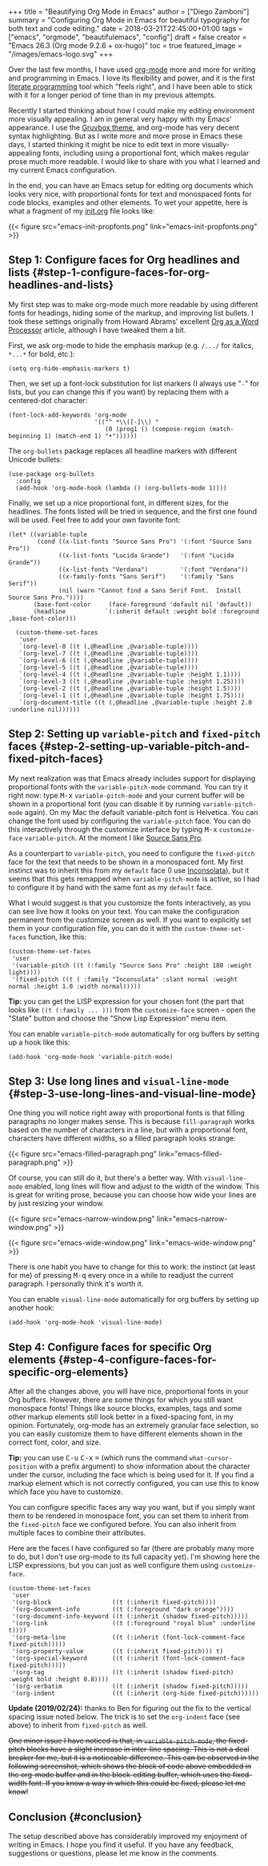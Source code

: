 +++
title = "Beautifying Org Mode in Emacs"
author = ["Diego Zamboni"]
summary = "Configuring Org Mode in Emacs for beautiful typography for both text and code editing."
date = 2018-03-21T22:45:00+01:00
tags = ["emacs", "orgmode", "beautifulemacs", "config"]
draft = false
creator = "Emacs 26.3 (Org mode 9.2.6 + ox-hugo)"
toc = true
featured_image = "/images/emacs-logo.svg"
+++

Over the last few months, I have used [org-mode](https://orgmode.org/) more and more for writing and programming in Emacs. I love its flexibility and power, and it is the first [literate programming](http://www.howardism.org/Technical/Emacs/literate-programming-tutorial.html) tool which "feels right", and I have been able to stick with it for a longer period of time than in my previous attempts.

Recently I started thinking about how I could make my editing environment more visually appealing. I am in general very happy with my Emacs' appearance. I use the [Gruvbox theme](https://github.com/Greduan/emacs-theme-gruvbox), and org-mode has very decent syntax highlighting. But as I write more and more prose in Emacs these days, I started thinking it might be nice to edit text in more visually-appealing fonts, including using a proportional font, which makes regular prose much more readable. I would like to share with you what I learned and my current Emacs configuration.

In the end, you can have an Emacs setup for editing org documents which looks very nice, with proportional fonts for text and monospaced fonts for code blocks, examples and other elements. To wet your appetite, here is what a fragment of my [init.org](https://github.com/zzamboni/dot-emacs/blob/master/init.org) file looks like:

{{< figure src="emacs-init-propfonts.png" link="emacs-init-propfonts.png" >}}


## Step 1: Configure faces for Org headlines and lists {#step-1-configure-faces-for-org-headlines-and-lists}

My first step was to make  org-mode much more readable by using different fonts for headings, hiding some of the markup, and improving list bullets. I took these settings originally from Howard Abrams' excellent [Org as a Word Processor](http://www.howardism.org/Technical/Emacs/orgmode-wordprocessor.html) article, although I have tweaked them a bit.

First, we ask org-mode to hide the emphasis markup (e.g. `/.../` for italics, `*...*` for bold, etc.):

```emacs-lisp
(setq org-hide-emphasis-markers t)
```

Then, we set up a font-lock substitution for list markers (I always use "`-`" for lists, but you can change this if you want) by replacing them with a centered-dot character:

```emacs-lisp
(font-lock-add-keywords 'org-mode
                        '(("^ *\\([-]\\) "
                           (0 (prog1 () (compose-region (match-beginning 1) (match-end 1) "•"))))))
```

The `org-bullets` package replaces all headline markers with different Unicode bullets:

```emacs-lisp
(use-package org-bullets
  :config
  (add-hook 'org-mode-hook (lambda () (org-bullets-mode 1))))
```

Finally, we set up a nice proportional font, in different sizes, for the headlines. The fonts listed will be tried in sequence, and the first one found will be used. Feel free to add your own favorite font:

```emacs-lisp
(let* ((variable-tuple
        (cond ((x-list-fonts "Source Sans Pro") '(:font "Source Sans Pro"))
              ((x-list-fonts "Lucida Grande")   '(:font "Lucida Grande"))
              ((x-list-fonts "Verdana")         '(:font "Verdana"))
              ((x-family-fonts "Sans Serif")    '(:family "Sans Serif"))
              (nil (warn "Cannot find a Sans Serif Font.  Install Source Sans Pro."))))
       (base-font-color     (face-foreground 'default nil 'default))
       (headline           `(:inherit default :weight bold :foreground ,base-font-color)))

  (custom-theme-set-faces
   'user
   `(org-level-8 ((t (,@headline ,@variable-tuple))))
   `(org-level-7 ((t (,@headline ,@variable-tuple))))
   `(org-level-6 ((t (,@headline ,@variable-tuple))))
   `(org-level-5 ((t (,@headline ,@variable-tuple))))
   `(org-level-4 ((t (,@headline ,@variable-tuple :height 1.1))))
   `(org-level-3 ((t (,@headline ,@variable-tuple :height 1.25))))
   `(org-level-2 ((t (,@headline ,@variable-tuple :height 1.5))))
   `(org-level-1 ((t (,@headline ,@variable-tuple :height 1.75))))
   `(org-document-title ((t (,@headline ,@variable-tuple :height 2.0 :underline nil))))))
```


## Step 2: Setting up `variable-pitch` and `fixed-pitch` faces {#step-2-setting-up-variable-pitch-and-fixed-pitch-faces}

My next realization was that Emacs already includes support for displaying proportional fonts with the `variable-pitch-mode` command. You can try it right now: type <kbd>M-x</kbd> `variable-pitch-mode` and your current buffer will be shown in a proportional font (you can disable it by running `variable-pitch-mode` again). On my Mac the default variable-pitch font is Helvetica. You can change the font used by configuring the `variable-pitch` face. You can do this interactively through the customize interface by typing <kbd>M-x</kbd> `customize-face` `variable-pitch`. At the moment I like [Source Sans Pro](https://en.wikipedia.org/wiki/Source%5FSans%5FPro).

As a counterpart to `variable-pitch`, you need to configure the `fixed-pitch` face for the text that needs to be shown in a monospaced font. My first instinct was to inherit this from my `default` face (I use [Inconsolata](https://en.wikipedia.org/wiki/Inconsolata)), but it seems that this gets remapped when `variable-pitch-mode` is active, so I had to configure it by hand with the same font as my `default` face.

What I would suggest is that you customize the fonts interactively, as you can see live how it looks on your text. You can make the configuration permanent from the customize screen as well. If you want to explicitly set them in your configuration file, you can do it with the `custom-theme-set-faces` function, like this:

```emacs-lisp
(custom-theme-set-faces
 'user
 '(variable-pitch ((t (:family "Source Sans Pro" :height 180 :weight light))))
 '(fixed-pitch ((t ( :family "Inconsolata" :slant normal :weight normal :height 1.0 :width normal)))))
```

**Tip:** you can get the LISP expression for your chosen font (the part that looks like `((t (:family ... )))` from the `customize-face` screen - open the "State" button and choose the "Show Lisp Expression" menu item.

You can enable `variable-pitch-mode` automatically for org buffers by setting up a hook like this:

```emacs-lisp
(add-hook 'org-mode-hook 'variable-pitch-mode)
```


## Step 3: Use long lines and `visual-line-mode` {#step-3-use-long-lines-and-visual-line-mode}

One thing you will notice right away with proportional fonts is that filling paragraphs no longer makes sense. This is because `fill-paragraph` works based on the number of characters in a line, but with a proportional font, characters have different widths, so a filled paragraph looks strange:

{{< figure src="emacs-filled-paragraph.png" link="emacs-filled-paragraph.png" >}}

Of course, you can still do it, but there's a better way. With `visual-line-mode` enabled, long lines will flow and adjust to the width of the window. This is great for writing prose, because you can choose how wide your lines are by just resizing your window.

{{< figure src="emacs-narrow-window.png" link="emacs-narrow-window.png" >}}

{{< figure src="emacs-wide-window.png" link="emacs-wide-window.png" >}}

There is one habit you have to change for this to work: the instinct (at least for me) of pressing <kbd>M-q</kbd> every once in a while to readjust the current paragraph. I personally think it's worth it.

You can enable `visual-line-mode` automatically for org buffers by setting up another hook:

```emacs-lisp
(add-hook 'org-mode-hook 'visual-line-mode)
```


## Step 4: Configure faces for specific Org elements {#step-4-configure-faces-for-specific-org-elements}

After all the changes above, you will have nice, proportional fonts in your Org buffers. However, there are some things for which you still want monospace fonts! Things like source blocks, examples, tags and some other markup elements still look better in a fixed-spacing font, in my opinion. Fortunately, org-mode has an extremely granular face selection, so you can easily customize them to have different elements shown in the correct font, color, and size.

**Tip:** you can use <kbd>C-u</kbd> <kbd>C-x</kbd> <kbd>=</kbd> (which runs the command `what-cursor-position` with a prefix argument) to show information about the character under the cursor, including the face which is being used for it. If you find a markup element which is not correctly configured, you can use this to know which face you have to customize.

You can configure specific faces any way you want, but if you simply want them to be rendered in monospace font, you can set them to inherit from the `fixed-pitch` face we configured before. You can also inherit from multiple faces to combine their attributes.

Here are the faces I have configured so far (there are probably many more to do, but I don't use org-mode to its full capacity yet). I'm showing here the LISP expressions, but you can just as well configure them using `customize-face`.

```emacs-lisp
(custom-theme-set-faces
 'user
 '(org-block                 ((t (:inherit fixed-pitch))))
 '(org-document-info         ((t (:foreground "dark orange"))))
 '(org-document-info-keyword ((t (:inherit (shadow fixed-pitch)))))
 '(org-link                  ((t (:foreground "royal blue" :underline t))))
 '(org-meta-line             ((t (:inherit (font-lock-comment-face fixed-pitch)))))
 '(org-property-value        ((t (:inherit fixed-pitch))) t)
 '(org-special-keyword       ((t (:inherit (font-lock-comment-face fixed-pitch)))))
 '(org-tag                   ((t (:inherit (shadow fixed-pitch) :weight bold :height 0.8))))
 '(org-verbatim              ((t (:inherit (shadow fixed-pitch)))))
 '(org-indent                ((t (:inherit (org-hide fixed-pitch))))))
```

**Update (2019/02/24):** thanks to Ben for figuring out the fix to the vertical spacing issue noted below. The trick is to set the `org-indent` face (see above) to inherit from `fixed-pitch` as well.

~~One minor issue I have noticed is that, in `variable-pitch-mode`, the fixed-pitch blocks have a slight increase in inter-line spacing. This is not a deal breaker for me, but it is a noticeable difference. This can be observed in the following screenshot, which shows the block of code above embedded in the org-mode buffer and in the block-editing buffer, which uses the fixed-width font. If you know a way in which this could be fixed, please let me know!~~


## Conclusion {#conclusion}

The setup described above has considerably improved my enjoyment of writing in Emacs. I hope you find it useful. If you have any feedback, suggestions or questions, please let me know in the comments.

